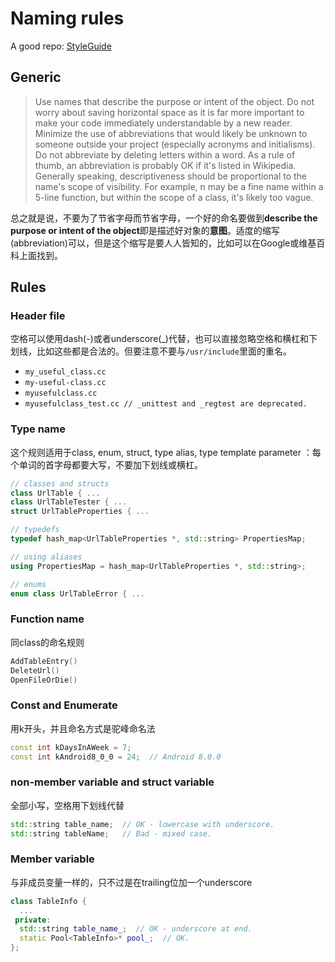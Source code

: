 # Naming rules

A good repo: [StyleGuide](https://github.com/google/styleguide)

## Generic

> Use names that describe the purpose or intent of the object. Do not worry about saving horizontal space as it is far more important to make your code immediately understandable by a new reader. Minimize the use of abbreviations that would likely be unknown to someone outside your project (especially acronyms and initialisms). Do not abbreviate by deleting letters within a word. As a rule of thumb, an abbreviation is probably OK if it's listed in Wikipedia. Generally speaking, descriptiveness should be proportional to the name's scope of visibility. For example, n may be a fine name within a 5-line function, but within the scope of a class, it's likely too vague.

总之就是说，不要为了节省字母而节省字母，一个好的命名要做到**describe the purpose or intent of the object**即是描述好对象的**意图**。适度的缩写(abbreviation)可以，但是这个缩写是要人人皆知的，比如可以在Google或维基百科上面找到。

## Rules

### Header file

空格可以使用dash(-)或者underscore(_)代替，也可以直接忽略空格和横杠和下划线，比如这些都是合法的。但要注意不要与`/usr/include`里面的重名。

- `my_useful_class.cc`
- `my-useful-class.cc`
- `myusefulclass.cc`
- `myusefulclass_test.cc // _unittest and _regtest are deprecated.`

### Type name

这个规则适用于class, enum, struct, type alias, type template parameter ：每个单词的首字母都要大写，不要加下划线或横杠。

``` cpp
// classes and structs
class UrlTable { ...
class UrlTableTester { ...
struct UrlTableProperties { ...

// typedefs
typedef hash_map<UrlTableProperties *, std::string> PropertiesMap;

// using aliases
using PropertiesMap = hash_map<UrlTableProperties *, std::string>;

// enums
enum class UrlTableError { ...
```

### Function name

同class的命名规则

``` cpp
AddTableEntry()
DeleteUrl()
OpenFileOrDie()
```

### Const and Enumerate

用k开头，并且命名方式是驼峰命名法

``` cpp
const int kDaysInAWeek = 7;
const int kAndroid8_0_0 = 24;  // Android 8.0.0
```

### non-member variable and struct variable

全部小写，空格用下划线代替

``` cpp
std::string table_name;  // OK - lowercase with underscore.
std::string tableName;   // Bad - mixed case.
```

### Member variable

与非成员变量一样的，只不过是在trailing位加一个underscore

``` cpp
class TableInfo {
  ...
 private:
  std::string table_name_;  // OK - underscore at end.
  static Pool<TableInfo>* pool_;  // OK.
};
```
